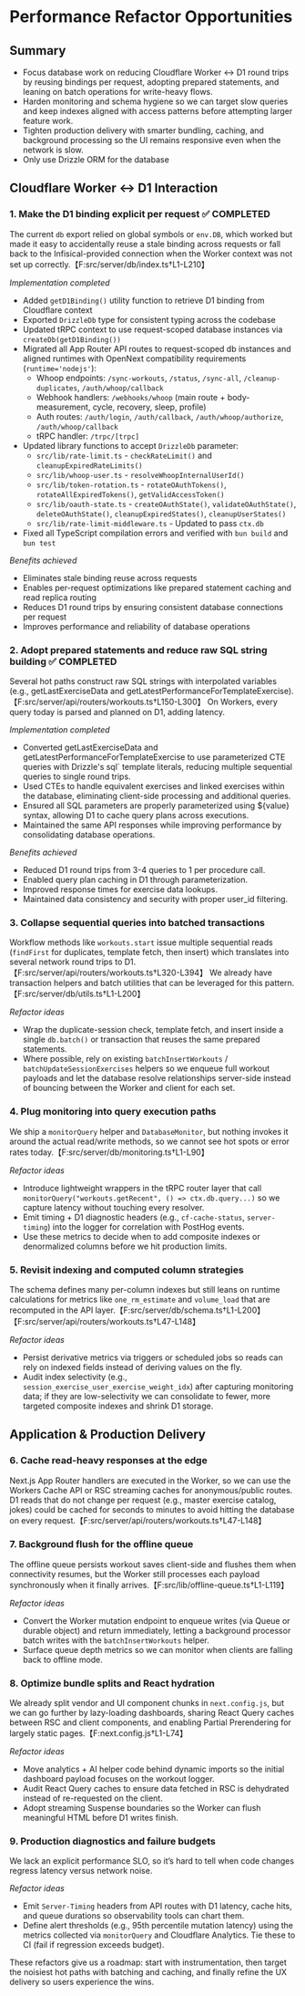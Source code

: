 # Performance Refactor Opportunities

## Summary

- Focus database work on reducing Cloudflare Worker ↔️ D1 round trips by reusing bindings per request, adopting prepared statements, and leaning on batch operations for write-heavy flows.
- Harden monitoring and schema hygiene so we can target slow queries and keep indexes aligned with access patterns before attempting larger feature work.
- Tighten production delivery with smarter bundling, caching, and background processing so the UI remains responsive even when the network is slow.
- Only use Drizzle ORM for the database

## Cloudflare Worker ↔️ D1 Interaction

### 1. Make the D1 binding explicit per request ✅ COMPLETED

The current `db` export relied on global symbols or `env.DB`, which worked but made it easy to accidentally reuse a stale binding across requests or fall back to the Infisical-provided connection when the Worker context was not set up correctly.【F:src/server/db/index.ts†L1-L210】

_Implementation completed_

- Added `getD1Binding()` utility function to retrieve D1 binding from Cloudflare context
- Exported `DrizzleDb` type for consistent typing across the codebase
- Updated tRPC context to use request-scoped database instances via `createDb(getD1Binding())`
- Migrated all App Router API routes to request-scoped db instances and aligned runtimes with OpenNext compatibility requirements (`runtime='nodejs'`):
  - Whoop endpoints: `/sync-workouts`, `/status`, `/sync-all`, `/cleanup-duplicates`, `/auth/whoop/callback`
  - Webhook handlers: `/webhooks/whoop` (main route + body-measurement, cycle, recovery, sleep, profile)
  - Auth routes: `/auth/login`, `/auth/callback`, `/auth/whoop/authorize`, `/auth/whoop/callback`
  - tRPC handler: `/trpc/[trpc]`
- Updated library functions to accept `DrizzleDb` parameter:
  - `src/lib/rate-limit.ts` - `checkRateLimit()` and `cleanupExpiredRateLimits()`
  - `src/lib/whoop-user.ts` - `resolveWhoopInternalUserId()`
  - `src/lib/token-rotation.ts` - `rotateOAuthTokens()`, `rotateAllExpiredTokens()`, `getValidAccessToken()`
  - `src/lib/oauth-state.ts` - `createOAuthState()`, `validateOAuthState()`, `deleteOAuthState()`, `cleanupExpiredStates()`, `cleanupUserStates()`
  - `src/lib/rate-limit-middleware.ts` - Updated to pass `ctx.db`
- Fixed all TypeScript compilation errors and verified with `bun build` and `bun test`

_Benefits achieved_

- Eliminates stale binding reuse across requests
- Enables per-request optimizations like prepared statement caching and read replica routing
- Reduces D1 round trips by ensuring consistent database connections per request
- Improves performance and reliability of database operations

### 2. Adopt prepared statements and reduce raw SQL string building ✅ COMPLETED

Several hot paths construct raw SQL strings with interpolated variables (e.g., getLastExerciseData and getLatestPerformanceForTemplateExercise).【F:src/server/api/routers/workouts.ts†L150-L300】 On Workers, every query today is parsed and planned on D1, adding latency.

_Implementation completed_

- Converted getLastExerciseData and getLatestPerformanceForTemplateExercise to use parameterized CTE queries with Drizzle's sql` template literals, reducing multiple sequential queries to single round trips.
- Used CTEs to handle equivalent exercises and linked exercises within the database, eliminating client-side processing and additional queries.
- Ensured all SQL parameters are properly parameterized using ${value} syntax, allowing D1 to cache query plans across executions.
- Maintained the same API responses while improving performance by consolidating database operations.

_Benefits achieved_

- Reduced D1 round trips from 3-4 queries to 1 per procedure call.
- Enabled query plan caching in D1 through parameterization.
- Improved response times for exercise data lookups.
- Maintained data consistency and security with proper user_id filtering.

### 3. Collapse sequential queries into batched transactions

Workflow methods like `workouts.start` issue multiple sequential reads (`findFirst` for duplicates, template fetch, then insert) which translates into several network round trips to D1.【F:src/server/api/routers/workouts.ts†L320-L394】 We already have transaction helpers and batch utilities that can be leveraged for this pattern.【F:src/server/db/utils.ts†L1-L200】

_Refactor ideas_

- Wrap the duplicate-session check, template fetch, and insert inside a single `db.batch()` or transaction that reuses the same prepared statements.
- Where possible, rely on existing `batchInsertWorkouts` / `batchUpdateSessionExercises` helpers so we enqueue full workout payloads and let the database resolve relationships server-side instead of bouncing between the Worker and client for each set.

### 4. Plug monitoring into query execution paths

We ship a `monitorQuery` helper and `DatabaseMonitor`, but nothing invokes it around the actual read/write methods, so we cannot see hot spots or error rates today.【F:src/server/db/monitoring.ts†L1-L90】

_Refactor ideas_

- Introduce lightweight wrappers in the tRPC router layer that call `monitorQuery("workouts.getRecent", () => ctx.db.query...)` so we capture latency without touching every resolver.
- Emit timing + D1 diagnostic headers (e.g., `cf-cache-status`, `server-timing`) into the logger for correlation with PostHog events.
- Use these metrics to decide when to add composite indexes or denormalized columns before we hit production limits.

### 5. Revisit indexing and computed column strategies

The schema defines many per-column indexes but still leans on runtime calculations for metrics like `one_rm_estimate` and `volume_load` that are recomputed in the API layer.【F:src/server/db/schema.ts†L1-L200】【F:src/server/api/routers/workouts.ts†L47-L148】

_Refactor ideas_

- Persist derivative metrics via triggers or scheduled jobs so reads can rely on indexed fields instead of deriving values on the fly.
- Audit index selectivity (e.g., `session_exercise_user_exercise_weight_idx`) after capturing monitoring data; if they are low-selectivity we can consolidate to fewer, more targeted composite indexes and shrink D1 storage.

## Application & Production Delivery

### 6. Cache read-heavy responses at the edge

Next.js App Router handlers are executed in the Worker, so we can use the Workers Cache API or RSC streaming caches for anonymous/public routes. D1 reads that do not change per request (e.g., master exercise catalog, jokes) could be cached for seconds to minutes to avoid hitting the database on every request.【F:src/server/api/routers/workouts.ts†L47-L148】

### 7. Background flush for the offline queue

The offline queue persists workout saves client-side and flushes them when connectivity resumes, but the Worker still processes each payload synchronously when it finally arrives.【F:src/lib/offline-queue.ts†L1-L119】

_Refactor ideas_

- Convert the Worker mutation endpoint to enqueue writes (via Queue or durable object) and return immediately, letting a background processor batch writes with the `batchInsertWorkouts` helper.
- Surface queue depth metrics so we can monitor when clients are falling back to offline mode.

### 8. Optimize bundle splits and React hydration

We already split vendor and UI component chunks in `next.config.js`, but we can go further by lazy-loading dashboards, sharing React Query caches between RSC and client components, and enabling Partial Prerendering for largely static pages.【F:next.config.js†L1-L74】

_Refactor ideas_

- Move analytics + AI helper code behind dynamic imports so the initial dashboard payload focuses on the workout logger.
- Audit React Query caches to ensure data fetched in RSC is dehydrated instead of re-requested on the client.
- Adopt streaming Suspense boundaries so the Worker can flush meaningful HTML before D1 writes finish.

### 9. Production diagnostics and failure budgets

We lack an explicit performance SLO, so it’s hard to tell when code changes regress latency versus network noise.

_Refactor ideas_

- Emit `Server-Timing` headers from API routes with D1 latency, cache hits, and queue durations so observability tools can chart them.
- Define alert thresholds (e.g., 95th percentile mutation latency) using the metrics collected via `monitorQuery` and Cloudflare Analytics. Tie these to CI (fail if regression exceeds budget).

These refactors give us a roadmap: start with instrumentation, then target the noisiest hot paths with batching and caching, and finally refine the UX delivery so users experience the wins.
